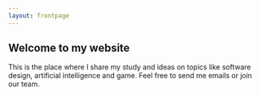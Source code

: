 ```yaml
---
layout: frontpage
---
```


## Welcome to my website

This is the place where I share my study and ideas on topics like software design, artificial intelligence and game. 
Feel free to send me emails or join our team. 
